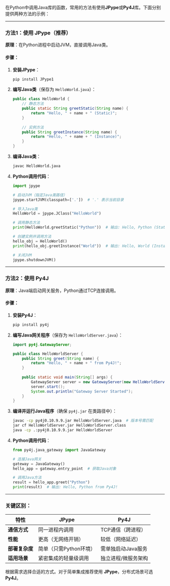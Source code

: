 在Python中调用Java库的函数，常用的方法有使用**JPype**或**Py4J**库。下面分别提供两种方法的示例：

---

### 方法1：使用 JPype（推荐）
**原理**：在Python进程中启动JVM，直接调用Java类。

#### 步骤：
1. **安装JPype**：
   ```bash
   pip install JPype1
   ```

2. **编写Java类**（保存为 `HelloWorld.java`）：
   ```java
   public class HelloWorld {
       // 静态方法
       public static String greetStatic(String name) {
           return "Hello, " + name + " (Static)";
       }
       
       // 实例方法
       public String greetInstance(String name) {
           return "Hello, " + name + " (Instance)";
       }
   }
   ```

3. **编译Java类**：
   ```bash
   javac HelloWorld.java
   ```

4. **Python调用代码**：
   ```python
   import jpype

   # 启动JVM（指定Java类路径）
   jpype.startJVM(classpath=['.'])  # '.' 表示当前目录

   # 导入Java类
   HelloWorld = jpype.JClass("HelloWorld")

   # 调用静态方法
   print(HelloWorld.greetStatic("Python"))  # 输出: Hello, Python (Static)

   # 创建实例并调用方法
   hello_obj = HelloWorld()
   print(hello_obj.greetInstance("World"))  # 输出: Hello, World (Instance)

   # 关闭JVM
   jpype.shutdownJVM()
   ```

---

### 方法2：使用 Py4J
**原理**：Java端启动网关服务，Python通过TCP连接调用。

#### 步骤：
1. **安装Py4J**：
   ```bash
   pip install py4j
   ```

2. **编写Java网关程序**（保存为 `HelloWorldServer.java`）：
   ```java
   import py4j.GatewayServer;

   public class HelloWorldServer {
       public String greet(String name) {
           return "Hello, " + name + " from Py4J!";
       }
       
       public static void main(String[] args) {
           GatewayServer server = new GatewayServer(new HelloWorldServer());
           server.start();
           System.out.println("Gateway Server Started");
       }
   }
   ```

3. **编译并运行Java程序**（确保 `py4j.jar` 在类路径中）：
   ```bash
   javac -cp py4j0.10.9.9.jar HelloWorldServer.java  # 版本号需匹配
   jar cf HelloWorldServer.jar HelloWorldServer.class
   java -cp .:py4j0.10.9.9.jar HelloWorldServer
   ```

4. **Python调用代码**：
   ```python
   from py4j.java_gateway import JavaGateway

   # 连接Java网关
   gateway = JavaGateway()
   hello_app = gateway.entry_point  # 获取Java对象

   # 调用Java方法
   result = hello_app.greet("Python")
   print(result)  # 输出: Hello, Python from Py4J!
   ```

---

### 关键区别：
| **特性**       | **JPype**                          | **Py4J**                     |
|----------------|-----------------------------------|------------------------------|
| **通信方式**   | 同一进程内调用                   | TCP通信（跨进程）           |
| **性能**       | 更高（无网络开销）               | 较低（网络延迟）           |
| **部署复杂度** | 简单（只需Python环境）           | 需单独启动Java服务         |
| **适用场景**   | 紧密集成的轻量级调用             | 独立进程/微服务架构        |

根据需求选择合适的方式。对于简单集成推荐使用 **JPype**，分布式场景可选 **Py4J**。
